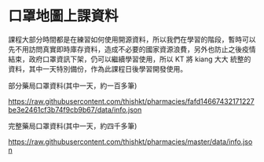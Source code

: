 # 口罩地圖上課資料

課程大部分時間都是在練習如何使用開源資料，所以我們在學習的階段，暫時可以先不用訪問真實即時庫存資料，造成不必要的國家資源浪費，另外也防止之後疫情結束，政府口罩資訊下架，仍可以繼續學習使用，所以 KT 將 kiang 大大 統整的資料，其中一天特別備份，作為此課程日後學習開發使用。

部分藥局口罩資料(其中一天，約一百多筆)

https://raw.githubusercontent.com/thishkt/pharmacies/fafd14667432171227be3e2461cf3b74f9cb9b67/data/info.json

完整藥局口罩資料(其中一天，約四千多筆)

https://raw.githubusercontent.com/thishkt/pharmacies/master/data/info.json
